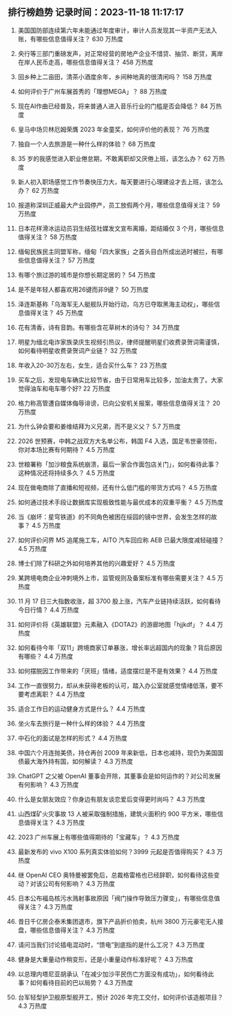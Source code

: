 
## 排行榜趋势 记录时间：2023-11-18 11:17:17
  
  1. 美国国防部连续第六年未能通过年度审计，审计人员发现其一半资产无法入账，有哪些信息值得关注？ 630 万热度
    
  2. 央行等三部门重磅发声，对正常经营的房地产企业不惜贷、抽贷、断贷，离岸在岸人民币走高，哪些信息值得关注？ 458 万热度
    
  3. 回乡种上二亩田，清茶小酒度余年，乡间种地真的很清闲吗？ 158 万热度
    
  4. 如何评价于广州车展首秀的「理想MEGA」？ 88 万热度
    
  5. 现在AI作曲已经普及，将来普通人进入音乐行业的门槛是否会降低？ 84 万热度
    
  6. 皇马中场贝林厄姆荣膺 2023 年金童奖，如何评价他的表现？ 76 万热度
    
  7. 独自一个人去旅游是一种什么样的体验？ 68 万热度
    
  8. 35 岁的我感觉进入职业倦怠期，不敢离职却又厌倦上班，该怎么办？ 62 万热度
    
  9. 新人初入职场感觉工作节奏快压力大，每天要进行心理建设才去上班，该怎么办？ 62 万热度
    
  10. 报道称深圳正威最大产业园停产，员工放假两个月，哪些信息值得关注？ 59 万热度
    
  11. 日本花样滑冰运动员羽生结弦社媒发文宣布离婚，距结婚仅 3 个月，哪些信息值得关注？ 58 万热度
    
  12. 缅甸民族民主同盟军称，缅甸「四大家族」之首头目白所成出逃时被拦，有哪些信息值得关注？ 57 万热度
    
  13. 有哪个旅过游的城市是你想长期定居的？ 54 万热度
    
  14. 是不是年轻人都喜欢用26键而非9键？ 50 万热度
    
  15. 泽连斯基称「乌海军无人艇舰队开始行动，乌方已夺取黑海主动权」，哪些信息值得关注？ 45 万热度
    
  16. 花有清香，诗有音韵。有哪些含花草树木的诗句？ 34 万热度
    
  17. 明星为缅北电诈家族录庆生视频引热议，律师提醒明星们收费录贺词需谨慎，如何看待明星收费录贺词产业链？ 32 万热度
    
  18. 年收入20-30万左右，女生，适合买什么车？ 23 万热度
    
  19. 买车之后，发现电车确实比较节省，由于日常用车比较多，加油太贵了。大家觉得油车和电车哪个好? 22 万热度
    
  20. 格力称高管遭自媒体侮辱诽谤，已向公安机关报案，哪些信息值得关注？ 20 万热度
    
  21. 为什么钟会要和姜维结拜为义兄弟，而不是义父？ 5.7 万热度
    
  22. 2026 世预赛，中韩之战双方大名单公布，韩国 F4 入选，国足韦世豪领衔，你对本场比赛有何期待？ 4.5 万热度
    
  23. 世粮署称「加沙粮食系统崩溃，最后一家合作面包店关门」，如何看待此事？这种情况还将持续多久？ 4.5 万热度
    
  24. 现在做电商除了直播和短视频，还有什么低门槛的带货方式吗？ 4.5 万热度
    
  25. 如何通过技术手段让数据库实现极致性能与最优成本的双重平衡？ 4.5 万热度
    
  26. 当《崩坏：星穹铁道》的不同角色被困在绥园的镜中世界，会发生怎样的故事？ 4.5 万热度
    
  27. 如何评价问界 M5 追尾施工车，AITO 汽车回应称 AEB 已最大限度减轻碰撞？ 4.5 万热度
    
  28. 博士们除了科研之外如何培养其他的兴趣爱好？ 4.5 万热度
    
  29. 某跨境电商企业冲刺境外上市，监管规则及备案标准有哪些需要关注？ 4.5 万热度
    
  30. 11 月 17 日三大指数收涨，超 3700 股上涨，汽车产业链持续活跃，如何看待今日行情？ 4.4 万热度
    
  31. 如何评价将《英雄联盟》元素融入《DOTA2》的游廊地图「hjjkdf」？ 4.4 万热度
    
  32. 如何看待今年「双11」跨境商家订单暴涨，增长率远超国内的现象？背后原因有哪些？ 4.4 万热度
    
  33. 如何摆脱因工作带来的「厌班」情绪，适度摆烂是不是有效果？ 4.4 万热度
    
  34. 工作一直很努力，却从未获得老板的认可，踏入办公室就感觉情绪低落，要不要考虑离职？ 4.4 万热度
    
  35. 适合工作日的运动健身方式是什么？ 4.4 万热度
    
  36. 坐火车去旅行是一种什么样的体验？ 4.4 万热度
    
  37. 中石化的面试是怎样的形式？ 4.4 万热度
    
  38. 中国六个月连抛美债，持仓再创 2009 年来新低，日本也减持，现仍为美国国债最大海外持有国，如何解读？ 4.3 万热度
    
  39. ChatGPT 之父被 OpenAI 董事会开除，其董事会是如何运作的？对公司发展有何影响？ 4.3 万热度
    
  40. 什么是女朋友效应？你身边有朋友谈恋爱后变得更时尚吗？ 4.3 万热度
    
  41. 山西煤矿火灾事故 13 人被采取强制措施，建筑火面积约 900 平方米，哪些信息值得关注？ 4.3 万热度
    
  42. 2023 广州车展上有哪些值得期待的「宝藏车」？ 4.3 万热度
    
  43. 最新发布的 vivo X100 系列真实体验如何？3999 元起是否值得购买？ 4.3 万热度
    
  44. 继 OpenAI CEO 奥特曼被罢免后，总裁格雷格也已经辞职，如何看待这些变动？对该公司有何影响？ 4.3 万热度
    
  45. 日本公布福岛核污水溅射事故原因「阀门操作导致压力骤变」，有哪些信息值得关注？ 4.3 万热度
    
  46. 昔日千亿房企泰禾集团退市，旗下产品折价拍卖，杭州 3800 万元豪宅无人接盘，哪些信息值得关注？ 4.3 万热度
    
  47. 请问当我们讨论插电混动时，“馈电”到底指的是什么工况？ 4.3 万热度
    
  48. 健身是大重量动作稍变形，还是小重量动作标准好呢？ 4.3 万热度
    
  49. 以总理内塔尼亚胡承认「在减少加沙平民伤亡方面没有成功」，如何看待此事？如何看待目前的巴以局势？ 4.3 万热度
    
  50. 台军轻型护卫舰原型舰开工，预计 2026 年完工交付，如何评价该造舰项目？ 4.3 万热度
    